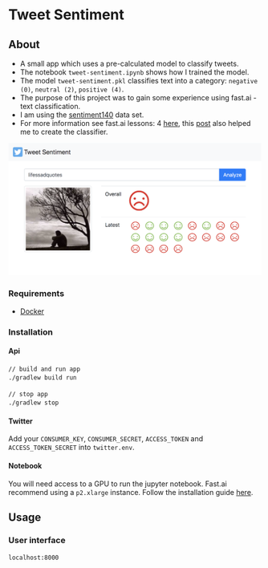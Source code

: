 # Tweet Sentiment

## About
* A small app which uses a pre-calculated model to classify tweets.
* The notebook `tweet-sentiment.ipynb` shows how I trained the model.
* The model `tweet-sentiment.pkl` classifies text into a category: `negative (0)`, `neutral (2)`, `positive (4)`.
* The purpose of this project was to gain some experience using fast.ai - text classification.
* I am using the [sentiment140](https://www.kaggle.com/kazanova/sentiment140) data set.
* For more information see fast.ai lessons: 4 [here](https://course.fast.ai/), this [post](https://mc.ai/text-classification%E2%80%8A-%E2%80%8Atwitter-sentiment-analysis/) also helped me to create the classifier.

![screen1](img/screen1.png)

### Requirements

* [Docker](https://www.docker.com/)

### Installation

#### Api
```bash
// build and run app
./gradlew build run

// stop app
./gradlew stop
```

#### Twitter
Add your `CONSUMER_KEY`, `CONSUMER_SECRET`, `ACCESS_TOKEN` and `ACCESS_TOKEN_SECRET` into `twitter.env`. 

#### Notebook

You will need access to a GPU to run the jupyter notebook. 
Fast.ai recommend using a `p2.xlarge` instance.
Follow the installation guide [here](https://course.fast.ai/start_aws.html).

## Usage

### User interface
```bash
localhost:8000
```